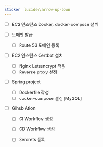 ```yaml
---
sticker: lucide//arrow-up-down
---
```

- [ ] EC2 인스턴스 Docker, docker-compose 설치

- [ ] 도메인 발급
	- [ ] Route 53 도메인 등록

- [ ] EC2 인스턴스 Certbot 설치
	- [ ] Nginx Letsencrypt 적용
	- [ ] Reverse proxy 설정

- [ ] Spring project
	- [ ] Dockerfile 작성
	- [ ] docker-compose 설정 [MySQL]

- [ ] Gihub Ation
	- [ ] CI Workflow 생성
	- [ ] CD Workflow 생성
	- [ ] Sercrets 등록

